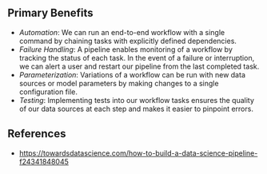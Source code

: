 ## Primary Benefits

- _Automation_: We can run an end-to-end workflow with a single command by chaining tasks with explicitly defined dependencies.
- _Failure Handling_: A pipeline enables monitoring of a workflow by tracking the status of each task. In the event of a failure or interruption, we can alert a user and restart our pipeline from the last completed task.
- _Parameterization_: Variations of a workflow can be run with new data sources or model parameters by making changes to a single configuration file.
- _Testing_: Implementing tests into our workflow tasks ensures the quality of our data sources at each step and makes it easier to pinpoint errors.

## References

- https://towardsdatascience.com/how-to-build-a-data-science-pipeline-f24341848045
